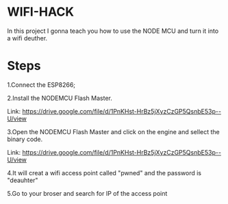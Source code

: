 # WIFI-HACK
In this project I gonna teach you how to use the NODE MCU and turn it into a wifi deuther.

# Steps

1.Connect the ESP8266;

2.Install the NODEMCU Flash Master.

Link:
https://drive.google.com/file/d/1PnKHst-HrBz5jXyzCzGP5QsnbE53p--U/view

3.Open the NODEMCU Flash Master and click on the engine and sellect the binary code.

Link:
https://drive.google.com/file/d/1PnKHst-HrBz5jXyzCzGP5QsnbE53p--U/view

4.It will creat a wifi access point called "pwned" and the password is "deauhter"

5.Go to your broser and search for IP of the access point
